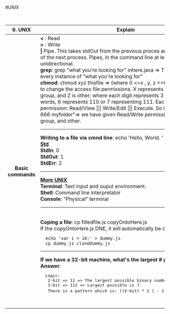 #UNIX

<br/>
<table><thread><tr>
    <th>9. UNIX </th>
    <th> Explain</th>
  </tr></thread><tbody>

<tr>
    <th> Basic commands </th>
    <td>
        <b>< </b>: Read
        <br/>
        <b>> </b> : Write
        <br/>
        <b>|</b> Pipe. This takes stdOut from the previous proces and uses it in stdIn of the next process. Pipes, in the command line at least, are unidirectional.
        <br/>
        <b>grep</b>: grep "what you're looking for" inhere.java => This will then print every instance of "what you're looking for"
        <br/>
        <b>chmod</b>: chmod xyz thisfile => (where 0
        <=x , y, z <=6 ) This allows you to change the access file permissions. X represents the owner, Y is the group, and Z is other; where each digit represents 3 bits. In other words, 6 represents 110 or 7 representing 111. Each bit represents a permission: Read/View ||| Write/Edit ||| Execute. So if we do "chomd 666 myfolder"=> we have given Read/Write permissions to the owner, group, and other.
            <br/>
            <hr/>
            <b>Writing to a file via cmnd line</b>: echo 'Hello, World. ' > foo.txt
            <br/>
            <b><u>Std</u></b>
            <br/><b>StdIn</b>: 0
            <br/><b>StdOut</b>: 1
            <br/><b>StdErr</b>: 2
            <hr/>
            <b><u>More UNIX</u></b>
            <br/><b>Terminal</b>: Text input and ouput environment.
            <br/><b>Shell</b>: Command line interpretator
            <br/><b>Console</b>: "Physical" terminal
            <hr/>
            <br/><b>Coping a file</b>: cp filledfile.js copyOntoHere.js
            <br/> If the copyOntoHere.js DNE, it will automatically be created for you.
            <br/>
            <pre><code>  echo 'var i = 10;' > dummy.js
  cp dummy.js cloneDummy.js</code></pre>
  <hr/>
  <b>If we have a 32-bit machine, what's the largest # possible?</b>
  <br/>
  <b>Answer</b>:
  <pre>
  Logic:
   2-bit => 11 => The largest possible binary number we can get is 3.
   3-bit => 111 => Largest possible is 7.
   There is a pattern which is: [(X-bit) * 2 ] - 1 = = = 2<sup>x</sup> - 1


  </pre>
    </td>
</tr>
